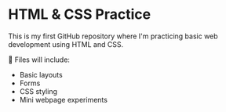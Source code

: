# HTML & CSS Practice

This is my first GitHub repository where I'm practicing basic web development using HTML and CSS.

📁 Files will include:
- Basic layouts
- Forms
- CSS styling
- Mini webpage experiments

